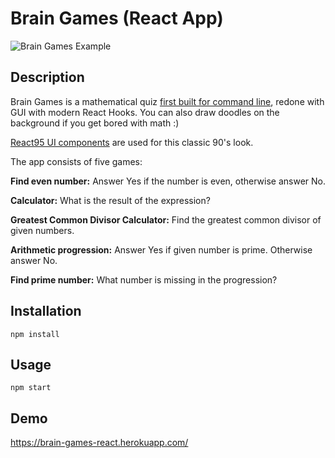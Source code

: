 # Brain Games (React App)

![Brain Games Example](https://user-images.githubusercontent.com/7108262/178251389-aeeb9b20-e991-4c6c-9753-c2a0773a5de5.gif)

## Description

Brain Games is a mathematical quiz <a href="https://github.com/warpedrhubarb/brain-games">first built for command line<a>, redone with GUI with modern React Hooks.
You can also draw doodles on the background if you get bored with math :)

<a href="https://react95.io/">React95 UI components<a> are used for this classic 90's look.

The app consists of five games:

**Find even number:** Answer Yes if the number is even, otherwise answer No.

**Calculator:** What is the result of the expression?

**Greatest Common Divisor Calculator:** Find the greatest common divisor of given numbers.

**Arithmetic progression:** Answer Yes if given number is prime. Otherwise answer No.

**Find prime number:** What number is missing in the progression?

## Installation

```npm install```

## Usage

```npm start```

## Demo

<a href="https://brain-games-react.herokuapp.com/">https://brain-games-react.herokuapp.com/<a>

